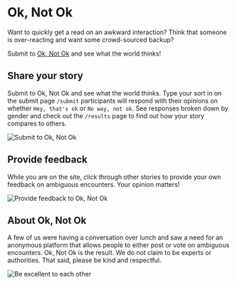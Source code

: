# Ok, Not Ok

Want to quickly get a read on an awkward interaction?
Think that someone is over-reacting and want some crowd-sourced backup?

<!-- TODO: Replace with prod URL -->

Submit to [Ok, Not Ok](https://www.google.com) and see what the world thinks!

## Share your story

Submit to Ok, Not Ok and see what the world thinks. Type your sort in on the submit page `/submit` participants will respond with their opinions on whether `Hey, that's ok` or `No way, not ok`. See responses broken down by gender and check out the `/results` page to find out how your story compares to others.

<!-- TODO: Replace with gifs from hosted site -->

![Submit to Ok, Not Ok](http://sorting-hat-bot.herokuapp.com/images/submit.gif)

## Provide feedback

While you are on the site, click through other stories to provide your own feedback on ambiguous encounters. Your opinion matters!

<!-- TODO: Replace with gifs from hosted site -->

![Provide feedback to Ok, Not Ok](http://sorting-hat-bot.herokuapp.com/images/rating.gif)

## About Ok, Not Ok

A few of us were having a conversation over lunch and saw a need for an anonymous platform that allows people to either post or vote on ambiguous encounters. Ok, Not Ok is the result. We do not claim to be experts or authorities. That said, please be kind and respectful.

![Be excellent to each other](https://media.giphy.com/media/HM7hTQhsjSIFy/giphy.gif)
